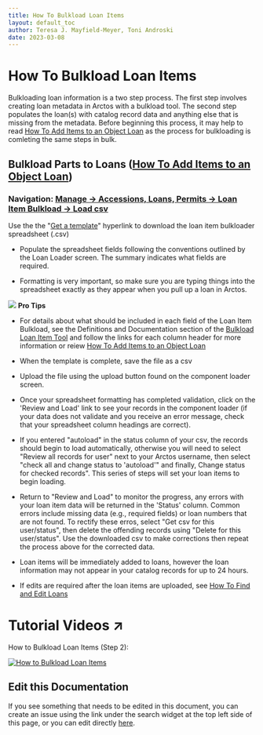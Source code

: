 ```yaml
---
title: How To Bulkload Loan Items
layout: default_toc
author: Teresa J. Mayfield-Meyer, Toni Androski
date: 2023-03-08
---
```


# How To Bulkload Loan Items

Bulkloading loan information is a two step process. The first step involves creating loan metadata in Arctos with a bulkload tool.  The second step populates the loan(s) with catalog record data and anything else that is missing from the metadata. Before beginning this process, it may help to read [How To Add Items to an Object Loan](https://handbook.arctosdb.org/how_to/How-to-Add-Loan-Items.html) as the process for bulkloading is comleting the same steps in bulk.

## Bulkload Parts to Loans ([How To Add Items to an Object Loan](https://handbook.arctosdb.org/how_to/How-to-Add-Loan-Items.html))

### Navigation: [Manage -> Accessions, Loans, Permits -> Loan Item Bulkload -> Load csv](https://arctos.database.museum/tools/BulkloadLoanItem.cfm?action=ld)  

 Use the the "[Get a template](https://arctos.database.museum/tools/BulkloadLoanItem.cfm?action=makeTemplate)" hyperlink to download the loan item bulkloader spreadsheet (.csv)
 
* Populate the spreadsheet fields following the conventions outlined by the Loan Loader screen. The summary indicates what fields are required. 

* Formatting is very important, so make sure you are typing things into the spreadsheet exactly as they appear when you pull up a loan in Arctos. 

![](https://raw.githubusercontent.com/ArctosDB/documentation-wiki/gh-pages/tutorial_images/Bear%20Pro.jpg) **Pro Tips**

* For details about what should be included in each field of the Loan Item Bulkload, see the Definitions and Documentation section of the [Bulkload Loan Item Tool](https://arctos.database.museum/tools/BulkloadLoanItem.cfm?action=ld) and follow the links for each column header for more information or reiew [How To Add Items to an Object Loan](https://handbook.arctosdb.org/how_to/How-to-Add-Loan-Items.html)  
 
* When the template is complete, save the file as a csv
 
* Upload the file using the upload button found on the component loader screen.

* Once your spreadsheet formatting has completed validation, click on the 'Review and Load' link to see your records in the component loader (if your data does not validate and you receive an error message, check that your spreadsheet column headings are correct).

* If you entered "autoload" in the status column of your csv, the records should begin to load automatically, otherwise you will need to select "Review all records for user" next to your Arctos username, then select "check all and change status to 'autoload'" and finally, Change status for checked records". This series of steps will set your loan items to begin loading.

* Return to "Review and Load" to monitor the progress, any errors with your loan item data will be returned in the 'Status' column. Common errors include missing data (e.g., required fields) or loan numbers that are not found. To rectify these erros, select "Get csv for this user/status", then delete the offending records using "Delete for this user/status". Use the downloaded csv to make corrections then repeat the process above for the corrected data.

* Loan items will be immediately added to loans, however the loan information may not appear in your catalog records for up to 24 hours.

* If edits are required after the loan items are uploaded, see [How To Find and Edit Loans](https://handbook.arctosdb.org/how_to/How-to-Find-and-Edit-Loans.html) 

# Tutorial Videos ↗️

How to Bulkload Loan Items (Step 2):

[![How to Bulkload Loan Items](https://i9.ytimg.com/vi/h4QKUb2cQgs/mq1.jpg?sqp=CJCU8I8G&rs=AOn4CLBVntj4GzENC48neloo6sYTX2GUTg)](https://youtu.be/h4QKUb2cQgs)

## Edit this Documentation

If you see something that needs to be edited in this document, you can create an issue using the link under the search widget at the top left side of this page, or you can edit directly <a href="https://github.com/ArctosDB/documentation-wiki/edit/gh-pages/_how_to/How_To_Bulkload_Loan_Parts.markdown" target="_blank">here</a>.
